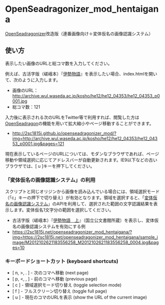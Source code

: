 # OpenSeadragonizer_mod_hentaigana

[OpenSeadragonizer]改造版（連番画像向け＋変体仮名の画像認識システム）

[OpenSeadragonizer]: http://openseadragon.github.io/openseadragonizer/

## 使い方

表示したい画像のURLと総コマ数を入力してください。

例えば、古活字版（嵯峨本）『[伊勢物語]』を表示したい場合、index.htmlを開いて、次のように入力します。

[伊勢物語]: http://www.wul.waseda.ac.jp/kotenseki/html/he12/he12_04353/index.html

- 画像のURL：http://archive.wul.waseda.ac.jp/kosho/he12/he12_04353/he12_04353_p0001.jpg
- 総コマ数：121

入力後に表示される次のURLをTwitter等で利用すれば、閲覧した方は[OpenSeadragon]の機能を用いて拡大縮小やページ移動することができます。

- http://2sc1815j.github.io/openseadragonizer_mod/?img=http://archive.wul.waseda.ac.jp/kosho/he12/he12_04353/he12_04353_p0001.jpg&pages=121

[OpenSeadragon]: https://openseadragon.github.io/

現在表示しているページのURLについては、モダンなブラウザであれば、ページ移動や領域選択に応じてアドレスバーが自動更新されます。IE9以下などの古いブラウザでは、[ u ]キーを押下してください。

### 「変体仮名の画像認識システム」の利用

スクリプトと同じオリジンから画像を読み込んでいる場合には、領域選択モード（「c」キーの押下で切り替え）が有効となります。領域を選択すると、「[変体仮名の画像認識システム]」のAPIを利用して、選択された範囲の文字認識結果を表示します。変体仮名1文字分の範囲を選択してください。

[変体仮名の画像認識システム]: https://hentaigana.2sc1815j.net/

- 古活字版（嵯峨本）『[伊勢物語　上](http://www.digital.archives.go.jp/das/meta/M2012102621183556258)』（国立公文書館所蔵）を表示し、変体仮名の画像認識システムを有効にする例
 - https://2sc1815j.net/openseadragonizer_mod_hentaigana/?img=https://2sc1815j.net/openseadragonizer_mod_hentaigana/sample_image/M2012102621183556258_M2012102621183556258_0004.jpg&pages=10

### キーボードショートカット (keyboard shortcuts)

- [ n, >, . ] - 次のコマへ移動 (next page)
- [ p, <, , ] - 前のコマへ移動 (previous page)
- [ c ] - 領域選択モード切り替え (toggle selection mode)
- [ f ] - フルスクリーン切り替え (toggle full page)
- [ u ] - 現在のコマのURLを表示 (show the URL of the current image)
